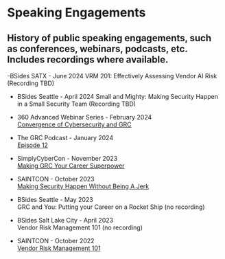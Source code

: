 # Speaking Engagements
## History of public speaking engagements, such as conferences, webinars, podcasts, etc. Includes recordings where available.

-BSides SATX - June 2024
VRM 201: Effectively Assessing Vendor AI Risk (Recording TBD)

- BSides Seattle - April 2024
Small and Mighty: Making Security Happen in a Small Security Team (Recording TBD)

- 360 Advanced Webinar Series - February 2024  
[Convergence of Cybersecurity and GRC](https://compliance.360advanced.com/hubfs/Webinar%20Recordings/Convergence%20of%20Cybersecurity%20and%20GRC.mp4)

- The GRC Podcast - January 2024  
[Episode 12](https://www.thegrcpodcast.com/episodes/interview-chris-honda)

- SimplyCyberCon - November 2023  
[Making GRC Your Career Superpower](https://www.youtube.com/watch?v=gkW0hkk1hPA)

- SAINTCON - October 2023  
[Making Security Happen Without Being A Jerk](https://www.youtube.com/watch?v=4emGBx9DiMk)

- BSides Seattle - May 2023  
GRC and You: Putting your Career on a Rocket Ship (no recording)

- BSides Salt Lake City - April 2023  
Vendor Risk Management 101 (no recording)

- SAINTCON - October 2022  
[Vendor Risk Management 101](https://www.youtube.com/watch?v=w2cFPzjIZWU)
